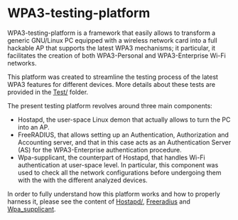 # WPA3-testing-platform

WPA3-testing-platform is a framework that easily allows to transform a generic GNU/Linux PC equipped with a wireless network card into a full hackable AP that supports the latest WPA3 mechanisms; it particular, it facilitates the creation of both WPA3-Personal and WPA3-Enterprise Wi-Fi networks.

This platform was created to streamline the testing process of the latest WPA3 features for different devices. More details about these tests are provided in the [Test/](./Test) folder.

The present testing platform revolves around three main components:
- Hostapd, the user-space Linux demon that actually allows to turn the PC into an AP.
- FreeRADIUS, that allows setting up an Authentication, Authorization and Accounting server, and that in this case acts as an Authentication Server (AS) for the WPA3-Enterprise authentication procedure.
- Wpa-supplicant, the counterpart of Hostapd, that handles Wi-Fi authentication at user-space level. In particular, this component was used to check all the network configurations before undergoing them with the with the different analyzed devices.

In order to fully understand how this platform works and how to properly harness it, please see the content of [Hostapd/](./Hostapd), [Freeradius](./Freeradius) and [Wpa_supplicant](./Wpa_supplicant).
